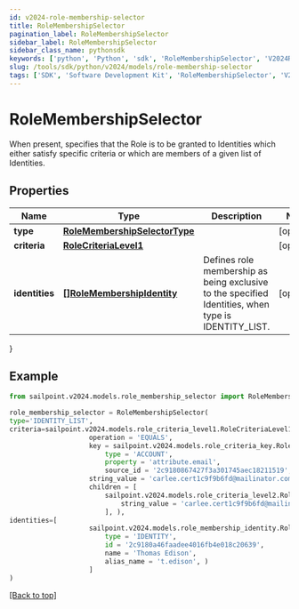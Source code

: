 ```yaml
---
id: v2024-role-membership-selector
title: RoleMembershipSelector
pagination_label: RoleMembershipSelector
sidebar_label: RoleMembershipSelector
sidebar_class_name: pythonsdk
keywords: ['python', 'Python', 'sdk', 'RoleMembershipSelector', 'V2024RoleMembershipSelector'] 
slug: /tools/sdk/python/v2024/models/role-membership-selector
tags: ['SDK', 'Software Development Kit', 'RoleMembershipSelector', 'V2024RoleMembershipSelector']
---
```


# RoleMembershipSelector

When present, specifies that the Role is to be granted to Identities which either satisfy specific criteria or which are members of a given list of Identities.

## Properties

Name | Type | Description | Notes
------------ | ------------- | ------------- | -------------
**type** | [**RoleMembershipSelectorType**](role-membership-selector-type) |  | [optional] 
**criteria** | [**RoleCriteriaLevel1**](role-criteria-level1) |  | [optional] 
**identities** | [**[]RoleMembershipIdentity**](role-membership-identity) | Defines role membership as being exclusive to the specified Identities, when type is IDENTITY_LIST. | [optional] 
}

## Example

```python
from sailpoint.v2024.models.role_membership_selector import RoleMembershipSelector

role_membership_selector = RoleMembershipSelector(
type='IDENTITY_LIST',
criteria=sailpoint.v2024.models.role_criteria_level1.RoleCriteriaLevel1(
                    operation = 'EQUALS', 
                    key = sailpoint.v2024.models.role_criteria_key.RoleCriteriaKey(
                        type = 'ACCOUNT', 
                        property = 'attribute.email', 
                        source_id = '2c9180867427f3a301745aec18211519', ), 
                    string_value = 'carlee.cert1c9f9b6fd@mailinator.com', 
                    children = [
                        sailpoint.v2024.models.role_criteria_level2.RoleCriteriaLevel2(
                            string_value = 'carlee.cert1c9f9b6fd@mailinator.com', )
                        ], ),
identities=[
                    sailpoint.v2024.models.role_membership_identity.RoleMembershipIdentity(
                        type = 'IDENTITY', 
                        id = '2c9180a46faadee4016fb4e018c20639', 
                        name = 'Thomas Edison', 
                        alias_name = 't.edison', )
                    ]
)

```
[[Back to top]](#) 

